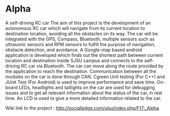 # Alpha

A self-driving RC car The aim of this project is the development of an autonomous RC car which will navigate from its current location to destination location, avoiding all the obstacles on its way. The car will be integrated with the GPS, Compass, Bluetooth, multiple sensors such as ultrasonic sensors and RPM sensors to fulfill the purpose of navigation, obstacle detection, and avoidance. A Google-map based android application is developed which finds out the shortest path between current location and destination inside SJSU campus and connects to the self-driving RC car via Bluetooth. The car can move along the route provided by the application to reach the destination. Communication between all the modules on the car is done through CAN. Cgreen Unit testing (For C++) and JUnit Test (For Android) is used to improve performance and save time. On-board LEDs, headlights and taillights on the car are used for debugging issues and to get all relevant information about the status of the car, in real time. An LCD is used to give a more detailed information related to the car.

Wiki link to the project : http://socialledge.com/sjsu/index.php/F17:_Alpha
